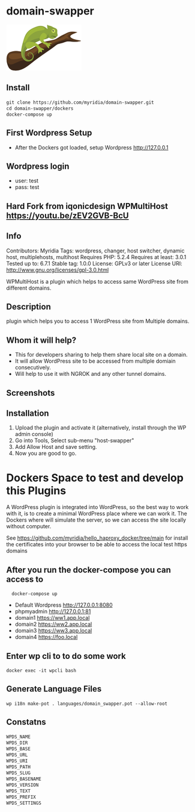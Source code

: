 # domain-swapper
![domain-swapper](pages/public/assets/img/logo.png) 


## Install
```
git clone https://github.com/myridia/domain-swapper.git
cd domain-swapper/dockers
docker-compose up
```

## First Wordpress Setup
* After the Dockers got loaded, setup Wordpress http://127.0.0.1


## Wordpress login
* user: test
* pass: test


## Hard Fork from iqonicdesign  WPMultiHost https://youtu.be/zEV2GVB-BcU

## Info
Contributors: Myridia
Tags: wordpress, changer, host switcher, dynamic host, multiplehosts, multihost
Requires PHP: 5.2.4
Requires at least: 3.0.1
Tested up to: 6.7.1
Stable tag: 1.0.0
License: GPLv3 or later
License URI: http://www.gnu.org/licenses/gpl-3.0.html

WPMultiHost is a plugin which helps to access same WordPress site from different domains.

## Description 

plugin which helps you to access 1 WordPress site from Multiple domains.



## Whom it will help?

- This for developers sharing to help them share local site on a domain.
- It will allow WordPress site to be accessed from multiple domiain consecutively.
- Will help to use it with NGROK and any other tunnel domains.


## Screenshots 



## Installation 

1. Upload the plugin and activate it (alternatively, install through the WP admin console)
2. Go into Tools, Select sub-menu "host-swapper"
3. Add Allow Host and save setting.
4. Now you are good to go.


# Dockers Space to test and develop this Plugins
A WordPress plugin is integrated into WordPress, so the best way to work with it, is to create a minimal WordPress place where
we can work it.
The Dockers where will simulate the server, so we can access the site locally without computer.

See https://github.com/myridia/hello_haproxy_docker/tree/main for install the certificates into your browser to be able to access the local test  https domains

 
## After you run the docker-compose you can access to
```
  docker-compose up
```

*  Default Wordpress http://127.0.0.1:8080
*  phpmyadmin http://127.0.0.1:81
*  domain1  https://ww1.app.local
*  domain2  https://ww2.app.local
*  domain3  https://ww3.app.local
*  domain4  https://foo.local


## Enter wp cli to to do some work
```
docker exec -it wpcli bash
```

## Generate Language Files
```
wp i18n make-pot . languages/domain_swapper.pot --allow-root
```

## Constatns
```
WPDS_NAME
WPDS_DIR
WPDS_BASE
WPDS_URL
WPDS_URI
WPDS_PATH
WPDS_SLUG
WPDS_BASENAME
WPDS_VERSION
WPDS_TEXT
WPDS_PREFIX
WPDS_SETTINGS


```
